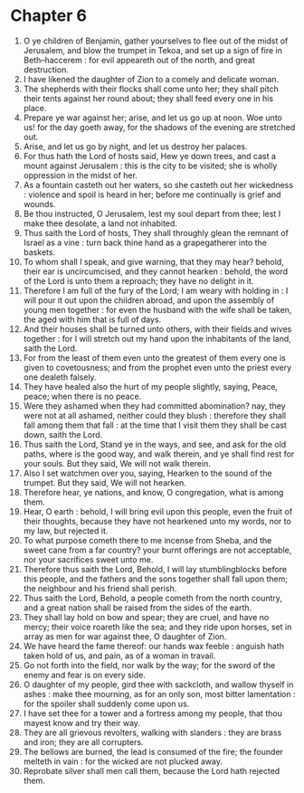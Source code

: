 # Chapter 6

1. O ye children of Benjamin, gather yourselves to flee out of the midst of Jerusalem, and blow the trumpet in Tekoa, and set up a sign of fire in Beth–haccerem : for evil appeareth out of the north, and great destruction.
2. I have likened the daughter of Zion to a comely and delicate woman.
3. The shepherds with their flocks shall come unto her; they shall pitch their tents against her round about; they shall feed every one in his place.
4. Prepare ye war against her; arise, and let us go up at noon. Woe unto us! for the day goeth away, for the shadows of the evening are stretched out.
5. Arise, and let us go by night, and let us destroy her palaces.
6. For thus hath the Lord of hosts said, Hew ye down trees, and cast a mount against Jerusalem : this is the city to be visited; she is wholly oppression in the midst of her.
7. As a fountain casteth out her waters, so she casteth out her wickedness : violence and spoil is heard in her; before me continually is grief and wounds.
8. Be thou instructed, O Jerusalem, lest my soul depart from thee; lest I make thee desolate, a land not inhabited.
9. Thus saith the Lord of hosts, They shall throughly glean the remnant of Israel as a vine : turn back thine hand as a grapegatherer into the baskets.
10. To whom shall I speak, and give warning, that they may hear? behold, their ear is uncircumcised, and they cannot hearken : behold, the word of the Lord is unto them a reproach; they have no delight in it.
11. Therefore I am full of the fury of the Lord; I am weary with holding in : I will pour it out upon the children abroad, and upon the assembly of young men together : for even the husband with the wife shall be taken, the aged with him that is full of days.
12. And their houses shall be turned unto others, with their fields and wives together : for I will stretch out my hand upon the inhabitants of the land, saith the Lord.
13. For from the least of them even unto the greatest of them every one is given to covetousness; and from the prophet even unto the priest every one dealeth falsely.
14. They have healed also the hurt of my people slightly, saying, Peace, peace; when there is no peace.
15. Were they ashamed when they had committed abomination? nay, they were not at all ashamed, neither could they blush : therefore they shall fall among them that fall : at the time that I visit them they shall be cast down, saith the Lord.
16. Thus saith the Lord, Stand ye in the ways, and see, and ask for the old paths, where is the good way, and walk therein, and ye shall find rest for your souls. But they said, We will not walk therein.
17. Also I set watchmen over you, saying, Hearken to the sound of the trumpet. But they said, We will not hearken.
18. Therefore hear, ye nations, and know, O congregation, what is among them.
19. Hear, O earth : behold, I will bring evil upon this people, even the fruit of their thoughts, because they have not hearkened unto my words, nor to my law, but rejected it.
20. To what purpose cometh there to me incense from Sheba, and the sweet cane from a far country? your burnt offerings are not acceptable, nor your sacrifices sweet unto me.
21. Therefore thus saith the Lord, Behold, I will lay stumblingblocks before this people, and the fathers and the sons together shall fall upon them; the neighbour and his friend shall perish.
22. Thus saith the Lord, Behold, a people cometh from the north country, and a great nation shall be raised from the sides of the earth.
23. They shall lay hold on bow and spear; they are cruel, and have no mercy; their voice roareth like the sea; and they ride upon horses, set in array as men for war against thee, O daughter of Zion.
24. We have heard the fame thereof: our hands wax feeble : anguish hath taken hold of us, and pain, as of a woman in travail.
25. Go not forth into the field, nor walk by the way; for the sword of the enemy and fear is on every side.
26. O daughter of my people, gird thee with sackcloth, and wallow thyself in ashes : make thee mourning, as for an only son, most bitter lamentation : for the spoiler shall suddenly come upon us.
27. I have set thee for a tower and a fortress among my people, that thou mayest know and try their way.
28. They are all grievous revolters, walking with slanders : they are brass and iron; they are all corrupters.
29. The bellows are burned, the lead is consumed of the fire; the founder melteth in vain : for the wicked are not plucked away.
30. Reprobate silver shall men call them, because the Lord hath rejected them.

